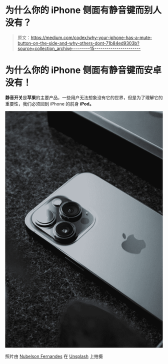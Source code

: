 # 为什么你的 iPhone 侧面有静音键而别人没有？

> 原文：<https://medium.com/codex/why-your-iphone-has-a-mute-button-on-the-side-and-why-others-dont-71b84ed9303b?source=collection_archive---------15----------------------->

# 为什么你的 iPhone 侧面有静音键而安卓没有！

**静音开关**是**苹果**的主要产品，一些用户无法想象没有它的世界，但是为了理解它的重要性，我们必须回到 iPhone 的前身 **iPod。**

![](img/f6a4c621ae18c9d1f078a01903542635.png)

照片由 [Nubelson Fernandes](https://unsplash.com/@nublson?utm_source=medium&utm_medium=referral) 在 [Unsplash](https://unsplash.com/?utm_source=medium&utm_medium=referral) 上拍摄